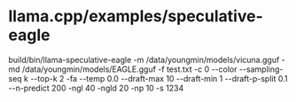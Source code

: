# llama.cpp/examples/speculative-eagle

build/bin/llama-speculative-eagle -m /data/youngmin/models/vicuna.gguf -md /data/youngmin/models/EAGLE.gguf -f test.txt -c 0 --color --sampling-seq k --top-k 2 -fa --temp 0.0 --draft-max 10 --draft-min 1 --draft-p-split 0.1 --n-predict 200 -ngl 40 -ngld 20 -np 10 -s 1234

